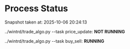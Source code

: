 # Process Status

Snapshot taken at: 2025-10-06 20:24:13

../wintrd/trade_algo.py --task price_update: **NOT RUNNING**

../wintrd/trade_algo.py --task buy_sell: **RUNNING**

